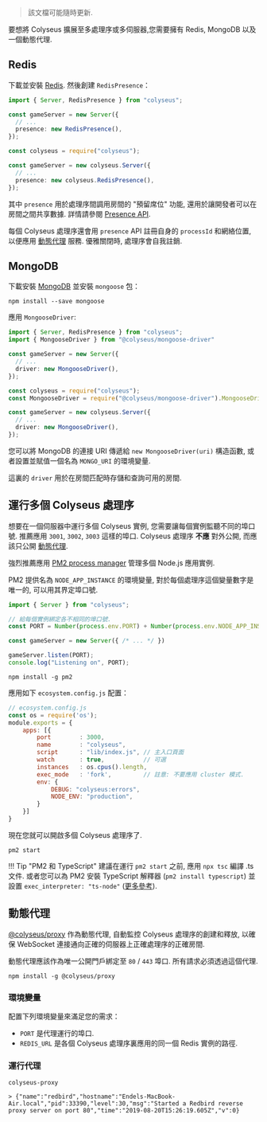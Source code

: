 > 該文檔可能隨時更新.

要想將 Colyseus 擴展至多處理序或多伺服器,您需要擁有 Redis, MongoDB 以及一個動態代理.

## Redis

下載並安裝 [Redis](https://redis.io/topics/quickstart). 然後創建 `RedisPresence`：

```typescript fct_label="TypeScript"
import { Server, RedisPresence } from "colyseus";

const gameServer = new Server({
  // ...
  presence: new RedisPresence(),
});
```

```typescript fct_label="JavaScript"
const colyseus = require("colyseus");

const gameServer = new colyseus.Server({
  // ...
  presence: new colyseus.RedisPresence(),
});
```

其中 `presence` 用於處理序間調用房間的 "預留席位" 功能, 還用於讓開發者可以在房間之間共享數據. 詳情請參閱 [Presence API](/server/presence/#api).

每個 Colyseus 處理序還會用 `presence` API 註冊自身的 `processId` 和網絡位置, 以便應用 [動態代理](#dynamic-proxy) 服務. 優雅關閉時, 處理序會自我註銷.

## MongoDB

下載安裝 [MongoDB](https://docs.mongodb.com/manual/administration/install-community/) 並安裝 `mongoose` 包：

```
npm install --save mongoose
```

應用 `MongooseDriver`:

```typescript fct_label="TypeScript"
import { Server, RedisPresence } from "colyseus";
import { MongooseDriver } from "@colyseus/mongoose-driver"

const gameServer = new Server({
  // ...
  driver: new MongooseDriver(),
});
```

```typescript fct_label="JavaScript"
const colyseus = require("colyseus");
const MongooseDriver = require("@colyseus/mongoose-driver").MongooseDriver;

const gameServer = new colyseus.Server({
  // ...
  driver: new MongooseDriver(),
});
```


您可以將 MongoDB 的連接 URI 傳遞給 `new MongooseDriver(uri)` 構造函數, 或者設置並賦值一個名為 `MONGO_URI` 的環境變量.

這裏的 `driver` 用於在房間匹配時存儲和查詢可用的房間.

## 運行多個 Colyseus 處理序

想要在一個伺服器中運行多個 Colyseus 實例, 您需要讓每個實例監聽不同的埠口號. 推薦應用 `3001`, `3002`, `3003` 這樣的埠口. Colyseus 處理序 **不應** 對外公開, 而應該只公開 [動態代理](#dynamic-proxy).

強烈推薦應用 [PM2 process manager](http://pm2.keymetrics.io/) 管理多個 Node.js 應用實例.

PM2 提供名為 `NODE_APP_INSTANCE` 的環境變量, 對於每個處理序這個變量數字是唯一的, 可以用其界定埠口號.

```typescript
import { Server } from "colyseus";

// 給每個實例綁定各不相同的埠口號.
const PORT = Number(process.env.PORT) + Number(process.env.NODE_APP_INSTANCE);

const gameServer = new Server({ /* ... */ })

gameServer.listen(PORT);
console.log("Listening on", PORT);
```

```
npm install -g pm2
```

應用如下 `ecosystem.config.js` 配置：

```javascript
// ecosystem.config.js
const os = require('os');
module.exports = {
    apps: [{
        port        : 3000,
        name        : "colyseus",
        script      : "lib/index.js", // 主入口頁面
        watch       : true,           // 可選
        instances   : os.cpus().length,
        exec_mode   : 'fork',         // 註意: 不要應用 cluster 模式.
        env: {
            DEBUG: "colyseus:errors",
            NODE_ENV: "production",
        }
    }]
}
```

現在您就可以開啟多個 Colyseus 處理序了.

```
pm2 start
```

!!! Tip "PM2 和 TypeScript"
    建議在運行 `pm2 start` 之前, 應用 `npx tsc` 編譯 .ts 文件. 或者您可以為 PM2 安裝 TypeScript 解釋器 (`pm2 install typescript`) 並設置 `exec_interpreter: "ts-node"` ([更多參考](http://pm2.keymetrics.io/docs/tutorials/using-transpilers-with-pm2)).


## 動態代理

[@colyseus/proxy](https://github.com/colyseus/proxy) 作為動態代理, 自動監控 Colyseus 處理序的創建和釋放, 以確保 WebSocket 連接通向正確的伺服器上正確處理序的正確房間.

動態代理應該作為唯一公開門戶綁定至 `80` / `443` 埠口. 所有請求必須透過這個代理.

```
npm install -g @colyseus/proxy
```

### 環境變量

配置下列環境變量來滿足您的需求：

- `PORT` 是代理運行的埠口.
- `REDIS_URL` 是各個 Colyseus 處理序裏應用的同一個 Redis 實例的路徑.

### 運行代理

```
colyseus-proxy

> {"name":"redbird","hostname":"Endels-MacBook-Air.local","pid":33390,"level":30,"msg":"Started a Redbird reverse proxy server on port 80","time":"2019-08-20T15:26:19.605Z","v":0}
```


